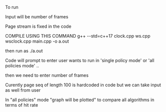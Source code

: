 To run

Input will be number of frames

Page stream is fixed in the code

COMPILE USING THIS COMMAND
g++ --std=c++17 clock.cpp ws.cpp wsclock.cpp main.cpp -o a.out

then run as ./a.out

Code will prompt to enter user wants to run in 'single policy mode' or 'all policies mode' ..

then we need to enter number of frames

Curently page seq of length 100 is hardcoded in code but we can take input as well from user

In "all policies" mode "graph will be plotted" to compare all algorithms in terms of hit rate
